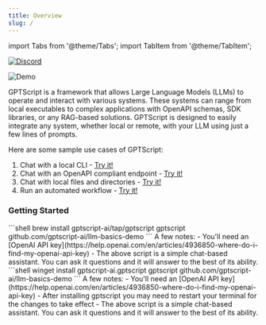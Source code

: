 ```yaml
---
title: Overview
slug: /
---
```

import Tabs from '@theme/Tabs';
import TabItem from '@theme/TabItem';

[![Discord](https://img.shields.io/discord/1204558420984864829?label=Discord)](https://discord.gg/9sSf4UyAMC)

![Demo](/img/demo.gif)

GPTScript is a framework that allows Large Language Models (LLMs) to operate and interact with various systems. These systems can range from local executables to complex applications with OpenAPI schemas, SDK libraries, or any RAG-based solutions. GPTScript is designed to easily integrate any system, whether local or remote, with your LLM using just a few lines of prompts.

Here are some sample use cases of GPTScript:
1. Chat with a local CLI - [Try it!](examples/cli)
2. Chat with an OpenAPI compliant endpoint - [Try it!](examples/api)
3. Chat with local files and directories - [Try it!](examples/local-files)
4. Run an automated workflow - [Try it!](examples/workflow)

### Getting Started

<Tabs>
    <TabItem value="MacOS and Linux">
    ```shell
    brew install gptscript-ai/tap/gptscript 
    gptscript github.com/gptscript-ai/llm-basics-demo
    ```
    A few notes:
    - You'll need an [OpenAI API key](https://help.openai.com/en/articles/4936850-where-do-i-find-my-openai-api-key)
    - The above script is a simple chat-based assistant. You can ask it questions and it will answer to the best of its ability.
    </TabItem>
    <TabItem value="Windows">
    ```shell
    winget install gptscript-ai.gptscript
    gptscript github.com/gptscript-ai/llm-basics-demo
    ```
    A few notes:
    - You'll need an [OpenAI API key](https://help.openai.com/en/articles/4936850-where-do-i-find-my-openai-api-key)
    - After installing gptscript you may need to restart your terminal for the changes to take effect
    - The above script is a simple chat-based assistant. You can ask it questions and it will answer to the best of its ability.
    </TabItem>
</Tabs>
